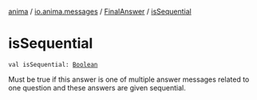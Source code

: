 [anima](../../index.md) / [io.anima.messages](../index.md) / [FinalAnswer](index.md) / [isSequential](./is-sequential.md)

# isSequential

`val isSequential: `[`Boolean`](https://kotlinlang.org/api/latest/jvm/stdlib/kotlin/-boolean/index.html)

Must be true if this answer is one of multiple answer messages related to one question and
these answers are given sequential.

